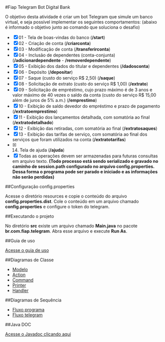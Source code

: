 #Fiap Telegram Bot Digital Bank

O objetivo desta atividade é criar um bot Telegram que simule um banco virtual, e seja
possível implementar os seguintes comportamentos: (abaixo é informado o objetivo junto ao comando que soluciona o desafio)

 - [x] 01 - Tela de boas-vindas do banco (**/start**)
 - [x] 02 - Criação de conta (**/criarconta**)
 - [x] 03 - Modificação de conta (**/transferirconta**)
 - [x] 04 - Inclusão de dependentes (conta-conjunta) (**/adicionardependente** - **/removerdependente**)
 - [x] 05 - Exibição dos dados do titular e dependentes (**/dadosconta**)    
 - [X] 06 - Depósito (**/depositar**)
 - [X] 07 - Saque (custo do serviço R$ 2,50) (**/saque**)                    
 - [X] 08 - Solicitação de extrato (custo do serviço R$ 1,00) (**/extrato**)    
 - [X] 09 - Solicitação de empréstimo, cujo prazo máximo é de 3 anos e valor máximo de 40 vezes o saldo da conta (custo do serviço R$ 15,00 além de juros de 5% a.m.) (**/emprestimo**)                
 - [X] 10 - Exibição de saldo devedor do empréstimo e prazo de pagamento (**/extratoemprestimo**)    
 - [X] 11 - Exibição dos lançamentos detalhada, com somatória ao final (**/extratodetalhado**)    
 - [X] 12 - Exibição das retiradas, com somatória ao final (**/extratosaques**)            
 - [X] 13 - Exibição das tarifas de serviço, com somatória ao final dos serviços que foram utilizados na conta (**/extratotarifas**)
 - [X] 14. Tela de ajuda (**/ajuda**)    
 - [X] Todas as operações devem ser armazenadas para futuras consultas em arquivo texto. **(Todo processo está sendo serializado e gravado no caminho de session.path configurado no arquivo config.properties. Dessa forma o programa pode ser parado e iniciado e as informações não serão perdidas)**   
    
##Configuração config.properties

Acesse o diretório resources e copie o conteúdo do arquivo **config.properties.dist**. Cole o conteúdo em um arquivo chamado **config.properties** e configure o token do telegram.

##Executando o projeto

No diretório **src** existe um arquivo chamado **Main.java** no pacote **br.com.fiap.telegram**. Abra esse arquivo e execute **Run As**.


##Guia de uso

[Acesse o guia de uso](GUIA_DE_USO.md)

##Diagramas de Classe

 - [Modelo](docs/diagramas/classe-modelo.png)
 - [Action](docs/diagramas/classe-action.png)
 - [Command](docs/diagramas/classe-command.png)
 - [Printer](docs/diagramas/classe-printer.png)
 - [Handler](docs/diagramas/classe-handler.png)
 
##Diagramas de Sequência
 
 - [Fluxo programa](docs/diagramas/sequencia-programa.png)
 - [Fluxo telegram](docs/diagramas/sequencia-telegram.png)
 
##Java DOC

[Acesse o Javadoc clicando aqui](https://dsaouda.github.io/fiap-telegram-bot-digital-bank/)
 
